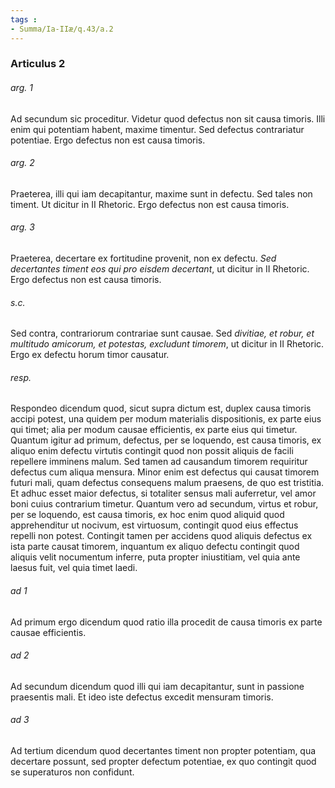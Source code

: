```yaml
---
tags : 
- Summa/Ia-IIæ/q.43/a.2
---
```


### Articulus 2

###### arg. 1
Ad secundum sic proceditur. Videtur quod defectus non sit causa timoris. Illi enim qui potentiam habent, maxime timentur. Sed defectus contrariatur potentiae. Ergo defectus non est causa timoris.

###### arg. 2
Praeterea, illi qui iam decapitantur, maxime sunt in defectu. Sed tales non timent. Ut dicitur in II Rhetoric. Ergo defectus non est causa timoris.

###### arg. 3
Praeterea, decertare ex fortitudine provenit, non ex defectu. *Sed decertantes timent eos qui pro eisdem decertant*, ut dicitur in II Rhetoric. Ergo defectus non est causa timoris.

###### s.c.
Sed contra, contrariorum contrariae sunt causae. Sed *divitiae, et robur, et multitudo amicorum, et potestas, excludunt timorem*, ut dicitur in II Rhetoric. Ergo ex defectu horum timor causatur.

###### resp.
Respondeo dicendum quod, sicut supra dictum est, duplex causa timoris accipi potest, una quidem per modum materialis dispositionis, ex parte eius qui timet; alia per modum causae efficientis, ex parte eius qui timetur. Quantum igitur ad primum, defectus, per se loquendo, est causa timoris, ex aliquo enim defectu virtutis contingit quod non possit aliquis de facili repellere imminens malum. Sed tamen ad causandum timorem requiritur defectus cum aliqua mensura. Minor enim est defectus qui causat timorem futuri mali, quam defectus consequens malum praesens, de quo est tristitia. Et adhuc esset maior defectus, si totaliter sensus mali auferretur, vel amor boni cuius contrarium timetur. Quantum vero ad secundum, virtus et robur, per se loquendo, est causa timoris, ex hoc enim quod aliquid quod apprehenditur ut nocivum, est virtuosum, contingit quod eius effectus repelli non potest. Contingit tamen per accidens quod aliquis defectus ex ista parte causat timorem, inquantum ex aliquo defectu contingit quod aliquis velit nocumentum inferre, puta propter iniustitiam, vel quia ante laesus fuit, vel quia timet laedi.

###### ad 1
Ad primum ergo dicendum quod ratio illa procedit de causa timoris ex parte causae efficientis.

###### ad 2
Ad secundum dicendum quod illi qui iam decapitantur, sunt in passione praesentis mali. Et ideo iste defectus excedit mensuram timoris.

###### ad 3
Ad tertium dicendum quod decertantes timent non propter potentiam, qua decertare possunt, sed propter defectum potentiae, ex quo contingit quod se superaturos non confidunt.


